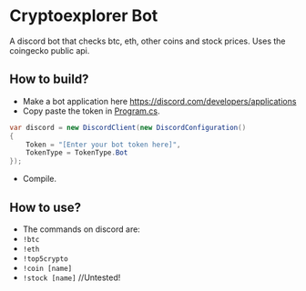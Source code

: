 # Cryptoexplorer Bot
A discord bot that checks btc, eth, other coins and stock prices. Uses the coingecko public api.

## How to build?
- Make a bot application here https://discord.com/developers/applications
- Copy paste the token in [Program.cs](https://github.com/rubby-c/Cryptocuwwency/blob/main/cryptocuwwency/Program.cs).

```c#
var discord = new DiscordClient(new DiscordConfiguration()
{
    Token = "[Enter your bot token here]",
    TokenType = TokenType.Bot
});
```

- Compile.

## How to use?
- The commands on discord are:
- ```!btc```
- ```!eth```
- ```!top5crypto```
- ```!coin [name]```
- ```!stock [name]``` //Untested!
